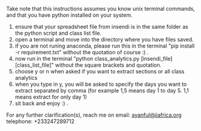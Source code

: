 Take note that this instructions assumes you know unix terminal commands, and that you have python installed on your system.

1. ensure that your spreadsheet file from insendi is in the same folder as the python script and class list file.
2. open a terminal and move into the directory where you have files saved.
3. if you are not runing anaconda, please run this in the terminal "pip install -r requirement.txt" without the quotation of course :) .
4. now run in the terminal "python class_analytics.py [insendi_file] [class_list_file]" without the square brackets and quotation.
5. choose y or n when asked if you want to extract sections or all class analytics
6. when you type in y, you will be asked to specify the days you want to extract separated by comma (for example 1,5 means day 1 to day 5. 1,1 means extract for only day 1) 
7. sit back and enjoy :) .

For any further clarification(s), reach me on 
email: ayanful@iiafrica.org
telephone: +233247289712